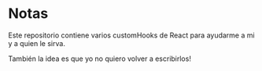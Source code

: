 # Notas
Este repositorio contiene varios customHooks de React para ayudarme a mi y a quien le sirva.

También la idea es que yo no quiero volver a escribirlos!